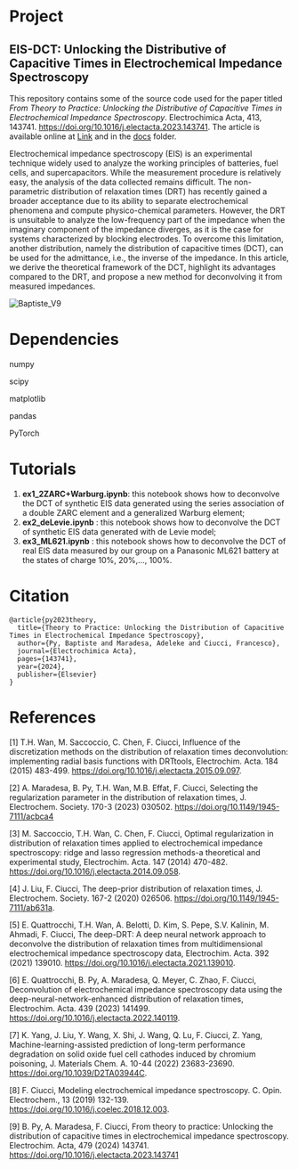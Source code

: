 # Project

## EIS-DCT: Unlocking the Distributive of Capacitive Times in Electrochemical Impedance Spectroscopy

This repository contains some of the source code used for the paper titled *From Theory to Practice: Unlocking the Distributive of Capacitive Times in Electrochemical Impedance Spectroscopy*. Electrochimica Acta, 413, 143741. https://doi.org/10.1016/j.electacta.2023.143741. The article is available online at [Link](https://doi.org/10.1016/j.electacta.2023.143741) and in the [docs](docs) folder. 

Electrochemical impedance spectroscopy (EIS) is an experimental technique widely used to analyze the working principles of batteries, fuel cells, and supercapacitors. While the measurement procedure is relatively easy, the analysis of the data collected remains difficult. The non-parametric distribution of relaxation times (DRT) has recently gained a broader acceptance due to its ability to separate electrochemical phenomena and compute physico-chemical parameters. However, the DRT is unsuitable to analyze the low-frequency part of the impedance when the imaginary component of the impedance diverges, as it is the case for systems characterized by blocking electrodes. To overcome this limitation, another distribution, namely the distribution of capacitive times (DCT), can be used for the admittance, i.e., the inverse of the impedance. In this article, we derive the theoretical framework of the DCT, highlight its advantages compared to the DRT, and propose a new method for deconvolving it from measured impedances. 


![Baptiste_V9](https://github.com/ciuccislab/EIS-DCT/assets/57649983/12f90a85-7af4-473d-8e04-ddd97a4a705c)




# Dependencies
numpy

scipy

matplotlib

pandas

PyTorch

# Tutorials
1. **ex1_2ZARC+Warburg.ipynb**: this notebook shows how to deconvolve the DCT of synthetic EIS data generated using the series association of a double ZARC element and a generalized Warburg element;
2. **ex2_deLevie.ipynb** : this notebook shows how to deconvolve the DCT of synthetic EIS data generated with de Levie model;
3. **ex3_ML621.ipynb** : this notebook shows how to deconvolve the DCT of real EIS data measured by our group on a Panasonic ML621 battery at the states of charge 10%, 20%,..., 100%.

# Citation

```
@article{py2023theory,
  title={Theory to Practice: Unlocking the Distribution of Capacitive Times in Electrochemical Impedance Spectroscopy},
  author={Py, Baptiste and Maradesa, Adeleke and Ciucci, Francesco},
  journal={Electrochimica Acta},
  pages={143741},
  year={2024},
  publisher={Elsevier}
}

```

# References
[1] T.H. Wan, M. Saccoccio, C. Chen, F. Ciucci, Influence of the discretization methods on the distribution of relaxation times deconvolution: implementing radial basis functions with DRTtools, Electrochim. Acta. 184 (2015) 483-499. https://doi.org/10.1016/j.electacta.2015.09.097.

[2] A. Maradesa, B. Py, T.H. Wan, M.B. Effat, F. Ciucci, Selecting the regularization parameter in the distribution of relaxation times, J. Electrochem. Society. 170-3 (2023) 030502. https://doi.org/10.1149/1945-7111/acbca4 

[3] M. Saccoccio, T.H. Wan, C. Chen, F. Ciucci, Optimal regularization in distribution of relaxation times applied to electrochemical impedance spectroscopy: ridge and lasso regression methods-a theoretical and experimental study, Electrochim. Acta. 147 (2014) 470-482. https://doi.org/10.1016/j.electacta.2014.09.058.

[4] J. Liu, F. Ciucci, The deep-prior distribution of relaxation times, J. Electrochem. Society. 167-2 (2020) 026506. https://doi.org/10.1149/1945-7111/ab631a.

[5] E. Quattrocchi, T.H. Wan, A. Belotti, D. Kim, S. Pepe, S.V. Kalinin, M. Ahmadi, F. Ciucci, The deep-DRT: A deep neural network approach to deconvolve the distribution of relaxation times from multidimensional electrochemical impedance spectroscopy data, Electrochim. Acta. 392 (2021) 139010. https://doi.org/10.1016/j.electacta.2021.139010.

[6] E. Quattrocchi, B. Py, A. Maradesa, Q. Meyer, C. Zhao, F. Ciucci, Deconvolution of electrochemical impedance spectroscopy data using the deep-neural-network-enhanced distribution of relaxation times, Electrochim. Acta. 439 (2023) 141499. https://doi.org/10.1016/j.electacta.2022.140119.

[7] K. Yang, J. Liu, Y. Wang, X. Shi, J. Wang, Q. Lu, F. Ciucci, Z. Yang, Machine-learning-assisted prediction of long-term performance degradation on solid oxide fuel cell cathodes induced by chromium poisoning, J. Materials Chem. A. 10-44 (2022) 23683-23690. https://doi.org/10.1039/D2TA03944C.

[8] F. Ciucci, Modeling electrochemical impedance spectroscopy. C. Opin. Electrochem., 13 (2019) 132-139. https://doi.org/10.1016/j.coelec.2018.12.003.

[9] B. Py, A. Maradesa, F. Ciucci, From theory to practice: Unlocking the distribution of capacitive times in electrochemical impedance spectroscopy. Electrochim. Acta, 479 (2024) 143741. https://doi.org/10.1016/j.electacta.2023.143741

